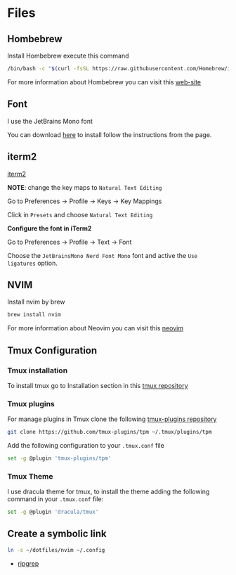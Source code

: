 # Files

## Hombebrew
Install Hombebrew execute this command

```bash
/bin/bash -c "$(curl -fsSL https://raw.githubusercontent.com/Homebrew/install/HEAD/install.sh)"
```

For more information about Hombebrew you can visit this [web-site](https://brew.sh/)

## Font

I use the JetBrains Mono font

You can download [here](https://www.jetbrains.com/lp/mono/) to install follow the instructions from the page.

## iterm2

[iterm2](https://iterm2.com/)

**NOTE**: change the key maps to `Natural Text Editing`

Go to Preferences -> Profile -> Keys -> Key Mappings

Click in `Presets` and choose `Natural Text Editing`

**Configure the font in iTerm2**

Go to Preferences -> Profile -> Text -> Font

Choose the `JetBrainsMono Nerd Font Mono` font and active the `Use ligatures` option.

## NVIM
Install nvim by brew

```bash
brew install nvim
```

For more information about Neovim you can visit this [neovim](https://neovim.io/)

## Tmux Configuration

### Tmux installation
To install tmux go to Installation section in this <a target="_blank" href="https://github.com/tmux/tmux#welcome-to-tmux">tmux repository</a>

### Tmux plugins
  For manage plugins in Tmux clone the following <a target="_blank" href="https://github.com/tmux-plugins/tpm">tmux-plugins repository</a>

```bash
git clone https://github.com/tmux-plugins/tpm ~/.tmux/plugins/tpm
```

Add the following configuration to your `.tmux.conf` file

```zsh
set -g @plugin 'tmux-plugins/tpm'
```

### Tmux Theme

I use dracula theme for tmux, to install the theme adding the following command in your `.tmux.conf` file:

```bash
set -g @plugin 'dracula/tmux'
```

## Create a symbolic link

```bash
ln -s ~/dotfiles/nvim ~/.config
```

* [ripgrep](https://github.com/BurntSushi/ripgrep)
